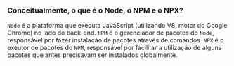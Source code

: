 ### Conceitualmente, o que é o Node, o NPM e o NPX?

`Node` é a plataforma que executa JavaScript (utilizando V8, motor do Google Chrome) no lado do back-end.
`NPM` é o gerenciador de pacotes do `Node`, responsável por fazer instalação de pacotes através de comandos.
`NPX` é o exeutor de pacotes do `NPM`, responsável por facilitar a utilização de alguns pacotes que antes precisavam ser instalados globalmente.